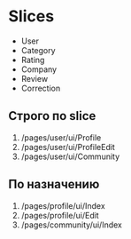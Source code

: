 # Slices
- User
- Category
- Rating
- Company
- Review
- Correction

## Строго по slice
1. /pages/user/ui/Profile
2. /pages/user/ui/ProfileEdit
3. /pages/user/ui/Community

## По назначению 
1. /pages/profile/ui/Index
2. /pages/profile/ui/Edit
3. /pages/community/ui/Index